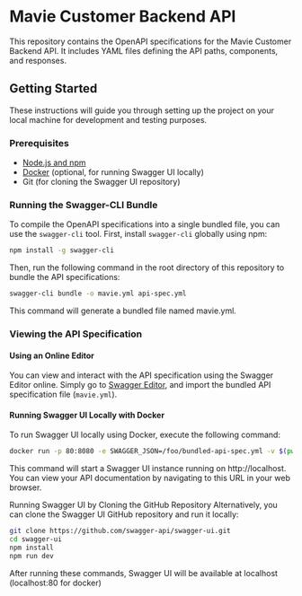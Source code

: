 # Mavie Customer Backend API

This repository contains the OpenAPI specifications for the Mavie Customer Backend API. It includes YAML files defining the API paths, components, and responses.

## Getting Started

These instructions will guide you through setting up the project on your local machine for development and testing purposes.

### Prerequisites

- [Node.js and npm](https://nodejs.org/en/download/)
- [Docker](https://www.docker.com/products/docker-desktop) (optional, for running Swagger UI locally)
- Git (for cloning the Swagger UI repository)

### Running the Swagger-CLI Bundle

To compile the OpenAPI specifications into a single bundled file, you can use the `swagger-cli` tool. First, install `swagger-cli` globally using npm:

```bash
npm install -g swagger-cli
```
Then, run the following command in the root directory of this repository to bundle the API specifications:
```bash
swagger-cli bundle -o mavie.yml api-spec.yml
```
This command will generate a bundled file named mavie.yml.

### Viewing the API Specification

#### Using an Online Editor

You can view and interact with the API specification using the Swagger Editor online. Simply go to [Swagger Editor](https://editor.swagger.io), and import the bundled API specification file (`mavie.yml`).

#### Running Swagger UI Locally with Docker

To run Swagger UI locally using Docker, execute the following command:

```bash
docker run -p 80:8080 -e SWAGGER_JSON=/foo/bundled-api-spec.yml -v $(pwd):/foo swaggerapi/swagger-ui
```
This command will start a Swagger UI instance running on http://localhost. You can view your API documentation by navigating to this URL in your web browser.

Running Swagger UI by Cloning the GitHub Repository
Alternatively, you can clone the Swagger UI GitHub repository and run it locally:
```bash
git clone https://github.com/swagger-api/swagger-ui.git
cd swagger-ui
npm install
npm run dev
```
After running these commands, Swagger UI will be available at localhost (localhost:80 for docker)
